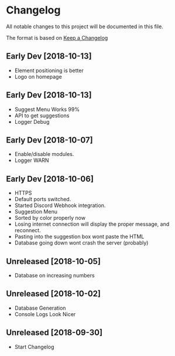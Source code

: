 # Changelog
All notable changes to this project will be documented in this file.

The format is based on [Keep a Changelog](https://keepachangelog.com/en/1.0.0/)

## Early Dev [2018-10-13]
- Element positioning is better
- Logo on homepage

## Early Dev [2018-10-13]
- Suggest Menu Works 99%
- API to get suggestions
- Logger Debug

## Early Dev [2018-10-07]
- Enable/disable modules.
- Logger WARN

## Early Dev [2018-10-06]
- HTTPS
- Default ports switched.
- Started Discord Webhook integration.
- Suggestion Menu
- Sorted by color properly now
- Losing internet connection will display the proper message, and reconnect.
- Pasting into the suggestion box wont paste the HTML
- Database going down wont crash the server (probably)

## Unreleased [2018-10-05]
- Database on increasing numbers

## Unreleased [2018-10-02]
- Database Generation
- Console Logs Look Nicer

## Unreleased [2018-09-30]
- Start Changelog